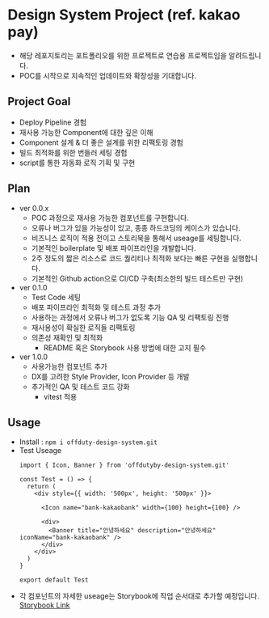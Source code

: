 # Design System Project (ref. kakao pay)

- 해당 레포지토리는 포트폴리오를 위한 프로젝트로 연습용 프로젝트임을 알려드립니다.
- POC를 시작으로 지속적인 업데이트와 확장성을 기대합니다.

## Project Goal

- Deploy Pipeline 경험
- 재사용 가능한 Component에 대한 깊은 이해
- Component 설계 & 더 좋은 설계를 위한 리팩토링 경험
- 빌드 최적화를 위한 번들러 세팅 경험
- script를 통한 자동화 로직 기획 및 구현

## Plan

- ver 0.0.x
  - POC 과정으로 재사용 가능한 컴포넌트를 구현합니다.
  - 오류나 버그가 있을 가능성이 있고, 종종 하드코딩의 케이스가 있습니다.
  - 비즈니스 로직이 적용 전이고 스토리북을 통해서 useage를 세팅합니다.
  - 기본적인 boilerplate 및 배포 파이프라인을 개발합니다.
  - 2주 정도의 짧은 리소스로 코드 퀄리티나 최적화 보다는 빠른 구현을 실행합니다.
  - 기본적인 Github action으로 CI/CD 구축(최소한의 빌드 테스트만 구현)
- ver 0.1.0
  - Test Code 세팅
  - 배포 파이프라인 최적화 및 테스트 과정 추가
  - 사용하는 과정에서 오류나 버그가 없도록 기능 QA 및 리팩토링 진행
  - 재사용성이 확실한 로직들 리팩토링
  - 의존성 재확인 및 최적화
    - README 혹은 Storybook 사용 방법에 대한 고지 필수
- ver 1.0.0
  - 사용가능한 컴포넌트 추가
  - DX를 고려한 Style Provider, Icon Provider 등 개발
  - 추가적인 QA 및 테스트 코드 강화
    - vitest 적용

## Usage

- Install : `npm i offduty-design-system.git`
- Test Useage
  ```
  import { Icon, Banner } from 'offdutyby-design-system.git'

  const Test = () => {
    return (
      <div style={{ width: '500px', height: '500px' }}>

        <Icon name="bank-kakaobank" width={100} height={100} />

        <div>
          <Banner title="안녕하세요" description="안녕하세요" iconName="bank-kakaobank" />
        </div>
      </div>
    )
  }

  export default Test

  ```
- 각 컴포넌트의 자세한 useage는 Storybook에 작업 순서대로 추가할 예정입니다. [Storybook Link](https://67cd369b3567adf047d73172-rppnpefwuc.chromatic.com/)

